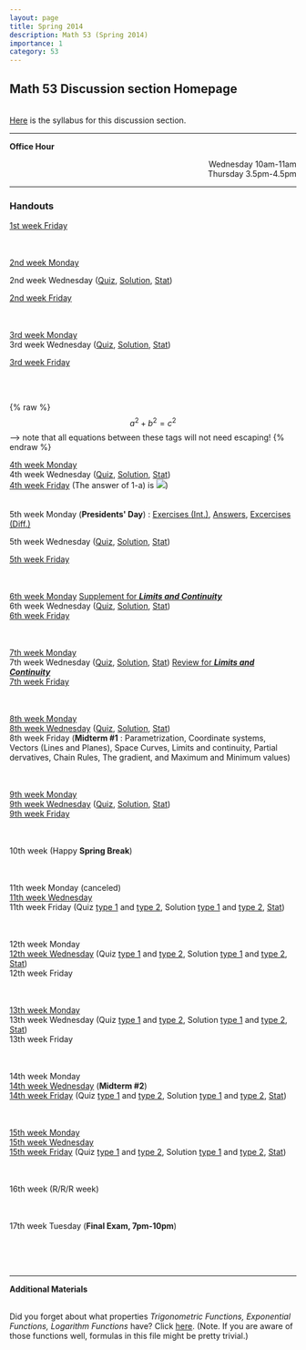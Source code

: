 ```yaml
---
layout: page
title: Spring 2014
description: Math 53 (Spring 2014)
importance: 1
category: 53
---
```

<html>

<body>

<h2>Math 53 Discussion section Homepage</h2>
<br><a href="{{ site.url }}/assets/teaching/53s14/Syllabus.pdf">Here</a> is the syllabus for this discussion section.<br>
<hr>
<b>Office Hour</b><br>
<p align="right">Wednesday 10am-11am<br>
Thursday 3.5pm-4.5pm<br>
</p>
<hr>
<h3>Handouts</h3>


<A href="{{ site.url }}/assets/teaching/53s14/Jan24.pdf">1st week Friday</A><br><br><br>

<A href="{{ site.url }}/assets/teaching/53s14/Jan27.pdf">2nd week Monday</A><br>


2nd week Wednesday (<A href="{{ site.url }}/assets/teaching/53s14/Jan29(Quiz).pdf">Quiz</A>, <A href="{{ site.url }}/assets/teaching/53s14/Jan31(Solution).pdf">Solution</A>, <A href="{{ site.url }}/assets/teaching/53s14/Quiz%201.jpg">Stat</A>)<br>

<A href="{{ site.url }}/assets/teaching/53s14/Jan31.pdf">2nd week Friday</A><br><br><br>

<A href="{{ site.url }}/assets/teaching/53s14/Feb3.pdf">3rd week Monday</A><br>
3rd week Wednesday (<A href="{{ site.url }}/assets/teaching/53s14/Feb5(Quiz).pdf">Quiz</A>, <A href="{{ site.url }}/assets/teaching/53s14/Feb7(Solution).pdf">Solution</A>, <A href="{{ site.url }}/assets/teaching/53s14/Quiz%202.jpg">Stat</A>)<br>

<A href="{{ site.url }}/assets/teaching/53s14/Feb7.pdf">3rd week Friday</A><br><br>

<br>
  
 {% raw %}
  $$a^2 + b^2 = c^2$$ --> note that all equations between these tags will not need escaping! 
 {% endraw %}


<A href="{{ site.url }}/assets/teaching/53s14/Feb10.pdf">4th week Monday</A><br>
4th week Wednesday (<A href="{{ site.url }}/assets/teaching/53s14/Feb12(Quiz).pdf">Quiz</A>, <A href="{{ site.url }}/assets/teaching/53s14/Feb14(Solution).pdf">Solution</A>, <A href="{{ site.url }}/assets/teaching/53s14/Quiz%203.jpg">Stat</A>)<br>
<A href="{{ site.url }}/assets/teaching/53s14/Feb14.pdf">4th week Friday</A> (The answer of 1-a) is <IMG src="http://latex.codecogs.com/png.latex?{\frac{\sqrt{37}}{2}+\frac{\ln(6+\sqrt{37})}{12}}">)
<br><br><br>
5th week Monday (<b>Presidents' Day</b>) : <A href="{{ site.url }}/assets/teaching/53s14/Feb17.pdf">Exercises (Int.)</A>, <A href="{{ site.url }}/assets/teaching/53s14/Feb17(Answer).pdf">Answers</A>, <A href="{{ site.url }}/assets/teaching/53s14/Differentiation%20Worksheet.pdf">Excercises (Diff.)</A><br>

5th week Wednesday (<A href="{{ site.url }}/assets/teaching/53s14/Feb19(Quiz).pdf">Quiz</A>, <A href="{{ site.url }}/assets/teaching/53s14/Feb21(Solution).pdf">Solution</A>, <A href="{{ site.url }}/assets/teaching/53s14/Quiz%204.jpg">Stat</A>)<br>

<A href="{{ site.url }}/assets/teaching/53s14/Feb21.pdf">5th week Friday</A><br><br><br>

<A href="{{ site.url }}/assets/teaching/53s14/Feb24.pdf">6th week Monday</A> <A href="{{ site.url }}/assets/teaching/53s14/Feb24(Supplement).pdf">Supplement for <b><i>Limits and Continuity</i></b></A><br>
6th week Wednesday (<A href="{{ site.url }}/assets/teaching/53s14/Feb26(Quiz).pdf">Quiz</A>, <A href="{{ site.url }}/assets/teaching/53s14/Feb28(Solution).pdf">Solution</A>, <A href="{{ site.url }}/assets/teaching/53s14/Quiz%205.jpg">Stat</A>)<br>
<A href="{{ site.url }}/assets/teaching/53s14/Feb28.pdf">6th week Friday</A><br><br><br>

<A href="{{ site.url }}/assets/teaching/53s14/Mar3.pdf">7th week Monday</A><br>
7th week Wednesday (<A href="{{ site.url }}/assets/teaching/53s14/Mar5(Quiz).pdf">Quiz</A>, <A href="{{ site.url }}/assets/teaching/53s14/Mar7(Solution).pdf">Solution</A>, <A href="{{ site.url }}/assets/teaching/53s14/Quiz%206.jpg">Stat</A>) <A href="{{ site.url }}/assets/teaching/53s14/Mar5(Review).pdf">Review for <b><i>Limits and Continuity</i></b></A><br>
<A href="{{ site.url }}/assets/teaching/53s14/Mar7.pdf">7th week Friday</A><br><br><br>

<A href="{{ site.url }}/assets/teaching/53s14/Mar10.pdf">8th week Monday</A><br>
<A href="{{ site.url }}/assets/teaching/53s14/Mar12.pdf">8th week Wednesday</A> (<A href="{{ site.url }}/assets/teaching/53s14/Mar12(Quiz).pdf">Quiz</A>, <A href="{{ site.url }}/assets/teaching/53s14/Mar14(Solution).pdf">Solution</A>, <A href="{{ site.url }}/assets/teaching/53s14/Quiz%207.jpg">Stat</A>)<br>
8th week Friday (<b>Midterm #1</b> : Parametrization, Coordinate systems, Vectors (Lines and Planes), Space Curves, Limits and continuity, Partial dervatives, Chain Rules, The gradient, and Maximum and Minimum values)<br><br><br>

<A href="{{ site.url }}/assets/teaching/53s14/Mar17.pdf">9th week Monday</A><br>
<A href="{{ site.url }}/assets/teaching/53s14/Mar19.pdf">9th week Wednesday</A> (<A href="{{ site.url }}/assets/teaching/53s14/Mar19(Quiz).pdf">Quiz</A>, <A href="{{ site.url }}/assets/teaching/53s14/Mar21(Solution).pdf">Solution</A>, <A href="{{ site.url }}/assets/teaching/53s14/Quiz%208.jpg">Stat</A>)<br>
<A href="{{ site.url }}/assets/teaching/53s14/Mar21.pdf">9th week Friday</A><br><br><br>

10th week (Happy <b>Spring Break</b>)<br><br><br>


11th week Monday (canceled)<br>
<A href="{{ site.url }}/assets/teaching/53s14/Apr2.pdf">11th week Wednesday</A><br>
11th week Friday (Quiz <a href="{{ site.url }}/assets/teaching/53s14/Apr4(Quiz1).pdf">type 1</a> and <a href="{{ site.url }}/assets/teaching/53s14/Apr4(Quiz2).pdf">type 2</a>, Solution <a href="{{ site.url }}/assets/teaching/53s14/Apr4(Solution1).pdf">type 1</a> and <a href="{{ site.url }}/assets/teaching/53s14/Apr4(Solution2).pdf">type 2</a>, <a href="{{ site.url }}/assets/teaching/53s14/Quiz%209.jpg">Stat</a>)<br><br><br>

12th week Monday<br>
<A href="{{ site.url }}/assets/teaching/53s14/Apr9.pdf">12th week Wednesday</A> (Quiz <a href="{{ site.url }}/assets/teaching/53s14/Apr9(Quiz1).pdf">type 1</a> and <a href="{{ site.url }}/assets/teaching/53s14/Apr9(Quiz2).pdf">type 2</a>, Solution <a href="{{ site.url }}/assets/teaching/53s14/Apr9(Solution1).pdf">type 1</a> and <a href="{{ site.url }}/assets/teaching/53s14/Apr9(Solution2).pdf">type 2</a>, <a href="{{ site.url }}/assets/teaching/53s14/Quiz%2010.jpg">Stat</a>)<br>
12th week Friday<br><br><br>

<A href="{{ site.url }}/assets/teaching/53s14/Apr14.pdf">13th week Monday</A><br>
13th week Wednesday (Quiz <a href="{{ site.url }}/assets/teaching/53s14/Apr16(Quiz1).pdf">type 1</a> and <a href="{{ site.url }}/assets/teaching/53s14/Apr16(Quiz2).pdf">type 2</a>, Solution <a href="{{ site.url }}/assets/teaching/53s14/Apr16(Solution1).pdf">type 1</a> and <a href="{{ site.url }}/assets/teaching/53s14/Apr16(Solution2).pdf">type 2</a>, <a href="{{ site.url }}/assets/teaching/53s14/Quiz%2011.jpg">Stat</a>)<br>
13th week Friday<br><br><br>

14th week Monday<br>
<A href="{{ site.url }}/assets/teaching/53s14/Apr23.pdf">14th week Wednesday</A> (<b>Midterm #2</b>)<br>
<A href="{{ site.url }}/assets/teaching/53s14/Apr25.pdf">14th week Friday</A> (Quiz <a href="{{ site.url }}/assets/teaching/53s14/Apr25(Quiz1).pdf">type 1</a> and <a href="{{ site.url }}/assets/teaching/53s14/Apr25(Quiz2).pdf">type 2</a>, Solution <a href="{{ site.url }}/assets/teaching/53s14/Apr25(Solution1).pdf">type 1</a> and <a href="{{ site.url }}/assets/teaching/53s14/Apr25(Solution2).pdf">type 2</a>, <a href="{{ site.url }}/assets/teaching/53s14/Quiz%2012.jpg">Stat</a>)<br><br><br>

<A href="{{ site.url }}/assets/teaching/53s14/Apr28.pdf">15th week Monday</A><br>
<A href="{{ site.url }}/assets/teaching/53s14/Apr30.pdf">15th week Wednesday</A><br>
<A href="{{ site.url }}/assets/teaching/53s14/May2.pdf">15th week Friday<A/> (Quiz <a href="{{ site.url }}/assets/teaching/53s14/May2(Quiz1).pdf">type 1</a> and <a href="{{ site.url }}/assets/teaching/53s14/May2(Quiz2).pdf">type 2</a>, Solution <a href="{{ site.url }}/assets/teaching/53s14/May2(Solution1).pdf">type 1</a> and <a href="{{ site.url }}/assets/teaching/53s14/May2(Solution2).pdf">type 2</a>, <a href="{{ site.url }}/assets/teaching/53s14/Quiz%2013.jpg">Stat</a>)<br><br><br>

16th week (R/R/R week)<br><br><br>

17th week Tuesday (<b>Final Exam, 7pm-10pm</b>)

<br><br><br>
<hr><b>Additional Materials</b><br><br>

Did you forget about what properties <i>Trigonometric Functions, Exponential Functions, Logarithm Functions</i> have? Click <a href="{{ site.url }}/assets/teaching/53s14/Formulas%20(Trigonometric,%20Exponential,%20Logarithm).pdf">here</a>. (Note. If you are aware of those functions well, formulas in this file might be pretty trivial.)

</body>
</html>
